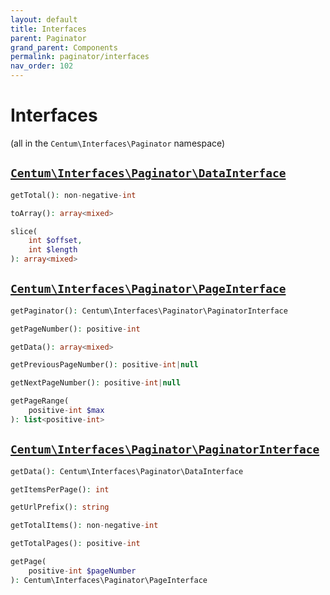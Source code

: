 ```yaml
---
layout: default
title: Interfaces
parent: Paginator
grand_parent: Components
permalink: paginator/interfaces
nav_order: 102
---
```




# Interfaces

(all in the `Centum\Interfaces\Paginator` namespace)



## [`Centum\Interfaces\Paginator\DataInterface`](https://github.com/SidRoberts/centum/blob/development/src/Interfaces/Paginator/DataInterface.php)

```php
getTotal(): non-negative-int
```

```php
toArray(): array<mixed>
```

```php
slice(
    int $offset,
    int $length
): array<mixed>
```



## [`Centum\Interfaces\Paginator\PageInterface`](https://github.com/SidRoberts/centum/blob/development/src/Interfaces/Paginator/PageInterface.php)

```php
getPaginator(): Centum\Interfaces\Paginator\PaginatorInterface
```

```php
getPageNumber(): positive-int
```

```php
getData(): array<mixed>
```

```php
getPreviousPageNumber(): positive-int|null
```

```php
getNextPageNumber(): positive-int|null
```

```php
getPageRange(
    positive-int $max
): list<positive-int>
```



## [`Centum\Interfaces\Paginator\PaginatorInterface`](https://github.com/SidRoberts/centum/blob/development/src/Interfaces/Paginator/PaginatorInterface.php)

```php
getData(): Centum\Interfaces\Paginator\DataInterface
```

```php
getItemsPerPage(): int
```

```php
getUrlPrefix(): string
```

```php
getTotalItems(): non-negative-int
```

```php
getTotalPages(): positive-int
```

```php
getPage(
    positive-int $pageNumber
): Centum\Interfaces\Paginator\PageInterface
```
